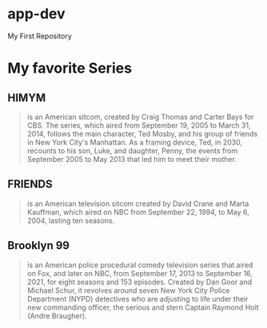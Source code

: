 # app-dev
My First Repository
# My favorite Series

## HIMYM
> is an American sitcom, created by Craig Thomas and Carter Bays for CBS. The series, which aired from September 19, 2005 to March 31, 2014, follows the main character, Ted Mosby, and his group of friends in New York City's Manhattan. As a framing device, Ted, in 2030, recounts to his son, Luke, and daughter, Penny, the events from September 2005 to May 2013 that led him to meet their mother.

## FRIENDS
> is an American television sitcom created by David Crane and Marta Kauffman, which aired on NBC from September 22, 1994, to May 6, 2004, lasting ten seasons.

## Brooklyn 99
> is an American police procedural comedy television series that aired on Fox, and later on NBC, from September 17, 2013 to September 16, 2021, for eight seasons and 153 episodes. Created by Dan Goor and Michael Schur, it revolves around seven New York City Police Department (NYPD) detectives who are adjusting to life under their new commanding officer, the serious and stern Captain Raymond Holt (Andre Braugher).

